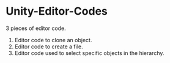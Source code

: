 # Unity-Editor-Codes
3 pieces of editor code. 

1. Editor code to clone an object.
2. Editor code to create a file.
3. Editor code used to select specific objects in the hierarchy.
